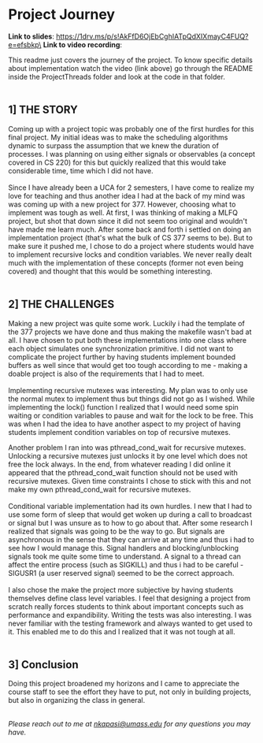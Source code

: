 # Project Journey

**Link to slides**: https://1drv.ms/p/s!AkFfD6OjEbCghIATpQdXIXmayC4FUQ?e=efsbkp\
**Link to video recording**:

This readme just covers the journey of the project.
To know specific details about implementation watch the video (link above)
go through the README inside the ProjectThreads folder and look at the code in that 
folder.<br>
<br>

## 1] THE STORY

Coming up with a project topic was probably one of the first hurdles for this final project.
My initial ideas was to make the scheduling algorithms dynamic to surpass the assumption that
we knew the duration of processes. I was planning on using either signals or observables 
(a concept covered in CS 220) for this but quickly realized that this would take considerable time,
time which I did not have. \
\
Since I have already been a UCA for 2 semesters, I have come to realize my love for teaching
and thus another idea I had at the back of my mind was was coming up with a new project for 377.
However, choosing what to implement was tough as well. At first, I was thinking of making a MLFQ project,
but shot that down since it did not seem too original and wouldn't have made me learn much. After
some back and forth i settled on doing an implementation project (that's what the bulk of CS 377
seems to be). But to make sure it pushed me, I chose to do a project where students would have to 
implement recursive locks and condition variables. We never really dealt much with the implementation
of these concepts (former not even being covered) and thought that this would be something interesting.<br>
<br>

## 2] THE CHALLENGES

Making a new project was quite some work. Luckily i had the template of the 377 projects we have done
and thus making the makefile wasn't bad at all. I have chosen to put both these implementations into 
one class where each object simulates one synchronization primitive. I did not want to complicate 
the project further by having students implement bounded buffers as well since that would get 
too tough according to me - making a doable project is also of the requirements that I had to meet.\
\
Implementing recursive mutexes was interesting. My plan was to only use the normal mutex to implement 
thus but things did not go as I wished. While implementing the lock() function I realized that I would 
need some spin waiting or condition variables to pause and wait for the lock to be free. This was when 
I had the idea to have another aspect to my project of having students implement condition variables 
on top of recursive mutexes.

Another problem I ran into was pthread_cond_wait for recursive mutexes. Unlocking a recursive
mutexes just unlocks it by one level which does not free the lock always. In the end, from 
whatever reading I did online it appeared that the pthread_cond_wait function should not be 
used with recursive mutexes. Given time constraints I chose to stick with this and not make 
my own pthread_cond_wait for recursive mutexes.\
\
Conditional variable implementation had its own hurdles. I new that I had to use some form of sleep
that would get woken up during a call to broadcast or signal but I was unsure as to how to go about that.
After some research I realized that signals was going to be the way to go. But signals are asynchronous
in the sense that they can arrive at any time and thus i had to see how I would manage this. Signal handlers
and blocking/unblocking signals took me quite some time to understand. A signal to a thread can affect the 
entire process (such as SIGKILL) and thus i had to be careful - SIGUSR1 (a user reserved signal) 
seemed to be the correct approach.\
\
I also chose the make the project more subjective by having students themselves define
class level variables. I feel that designing a project from scratch really forces students
to think about important concepts such as performance and expandibility. Writing the tests was also 
interesting. I was never familiar with the testing framework and always wanted to get used to it.
This enabled me to do this and I realized that it was not tough at all.<br>
<br>

## 3] Conclusion

Doing this project broadened my horizons and I came to appreciate the course staff 
to see the effort they have to put, not only in building projects, but also in organizing
the class in general.<br>
<br>

*Please reach out to me at nkapasi@umass.edu for any questions you may have.*
